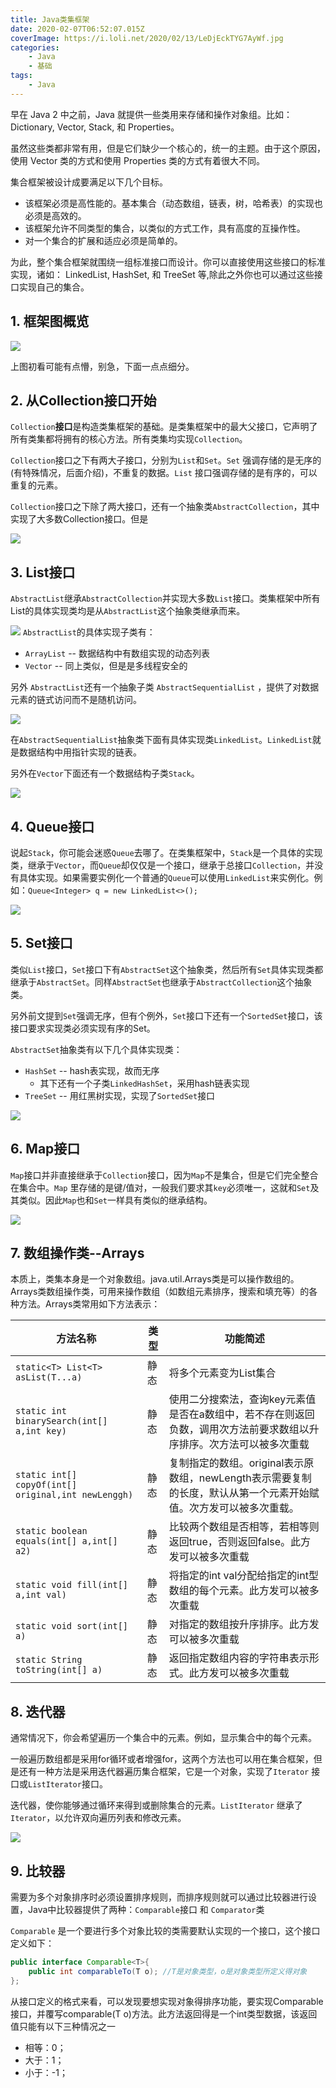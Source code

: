```yaml
---
title: Java类集框架
date: 2020-02-07T06:52:07.015Z
coverImage: https://i.loli.net/2020/02/13/LeDjEckTYG7AyWf.jpg
categories: 
    - Java
    - 基础
tags: 
    - Java
---
```

<!-- toc -->

早在 Java 2 中之前，Java 就提供一些类用来存储和操作对象组。比如：Dictionary, Vector, Stack, 和 Properties。

虽然这些类都非常有用，但是它们缺少一个核心的，统一的主题。由于这个原因，使用 Vector 类的方式和使用 Properties 类的方式有着很大不同。

<!-- more -->

集合框架被设计成要满足以下几个目标。

- 该框架必须是高性能的。基本集合（动态数组，链表，树，哈希表）的实现也必须是高效的。
- 该框架允许不同类型的集合，以类似的方式工作，具有高度的互操作性。
- 对一个集合的扩展和适应必须是简单的。

为此，整个集合框架就围绕一组标准接口而设计。你可以直接使用这些接口的标准实现，诸如： LinkedList, HashSet, 和 TreeSet 等,除此之外你也可以通过这些接口实现自己的集合。

## 1. 框架图概览

![](/img/Java/Java%E7%B1%BB%E9%9B%86%E6%A1%86%E6%9E%B6/%E6%A1%86%E6%9E%B6%E5%9B%BE%E6%A6%82%E8%A7%88.png)

上图初看可能有点懵，别急，下面一点点细分。

## 2. 从Collection接口开始

`Collection`**接口**是构造类集框架的基础。是类集框架中的最大父接口，它声明了所有类集都将拥有的核心方法。所有类集均实现`Collection`。

`Collection`接口之下有两大子接口，分别为`List`和`Set`。`Set` 强调存储的是无序的(有特殊情况，后面介绍)，不重复的数据。`List` 接口强调存储的是有序的，可以重复的元素。

`Collection`接口之下除了两大接口，还有一个抽象类`AbstractCollection`，其中实现了大多数Collection接口。但是

![](/img/Java/Java%E7%B1%BB%E9%9B%86%E6%A1%86%E6%9E%B6/Collection%E5%BC%80%E5%A7%8B.png)

## 3. List接口

`AbstractList`继承`AbstractCollection`并实现大多数`List`接口。类集框架中所有List的具体实现类均是从`AbstractList`这个抽象类继承而来。

![](/img/Java/Java%E7%B1%BB%E9%9B%86%E6%A1%86%E6%9E%B6/AbstractList.png)
`AbstractList`的具体实现子类有：
- `ArrayList` -- 数据结构中有数组实现的动态列表
- `Vector` -- 同上类似，但是是多线程安全的

另外 `AbstractList`还有一个抽象子类 `AbstractSequentialList` ，提供了对数据元素的链式访问而不是随机访问。

![](/img/Java/Java%E7%B1%BB%E9%9B%86%E6%A1%86%E6%9E%B6/AbstractList2.png)

在`AbstractSequentialList`抽象类下面有具体实现类`LinkedList`。`LinkedList`就是数据结构中用指针实现的链表。

另外在`Vector`下面还有一个数据结构子类`Stack`。

![](/img/Java/Java%E7%B1%BB%E9%9B%86%E6%A1%86%E6%9E%B6/List.png)


## 4. Queue接口

说起`Stack`，你可能会迷惑`Queue`去哪了。在类集框架中，`Stack`是一个具体的实现类，继承于`Vector`，而`Queue`却仅仅是一个接口，继承于总接口`Collection`，并没有具体实现。如果需要实例化一个普通的`Queue`可以使用`LinkedList`来实例化。例如：`Queue<Integer> q = new LinkedList<>();`

![](/img/Java/Java%E7%B1%BB%E9%9B%86%E6%A1%86%E6%9E%B6/Queue.png)

## 5. Set接口

类似`List`接口，`Set`接口下有`AbstractSet`这个抽象类，然后所有`Set`具体实现类都继承于`AbstractSet`。同样`AbstractSet`也继承于`AbstractCollection`这个抽象类。

另外前文提到`Set`强调无序，但有个例外，`Set`接口下还有一个`SortedSet`接口，该接口要求实现类必须实现有序的Set。

`AbstractSet`抽象类有以下几个具体实现类：
- `HashSet` -- hash表实现，故而无序
    - 其下还有一个子类`LinkedHashSet`，采用hash链表实现
- `TreeSet` -- 用红黑树实现，实现了`SortedSet`接口

![](/img/Java/Java%E7%B1%BB%E9%9B%86%E6%A1%86%E6%9E%B6/Set.png)


## 6. Map接口

`Map`接口并非直接继承于`Collection`接口，因为`Map`不是集合，但是它们完全整合在集合中。`Map` 里存储的是键/值对，一般我们要求其`key`必须唯一，这就和`Set`及其类似。因此`Map`也和`Set`一样具有类似的继承结构。

![](/img/Java/Java%E7%B1%BB%E9%9B%86%E6%A1%86%E6%9E%B6/Map.png)

## 7. 数组操作类--Arrays

本质上，类集本身是一个对象数组。java.util.Arrays类是可以操作数组的。Arrays类数组操作类，可用来操作数组（如数组元素排序，搜索和填充等）的各种方法。Arrays类常用如下方法表示：

|                      方法名称                      | 类型 |                                                  功能简述                                                  |
| ------------------------------------------------- | ---- | --------------------------------------------------------------------------------------------------------- |
| `static<T> List<T> asList(T...a)`                    | 静态 | 将多个元素变为List集合                                                                                      |
| `static int binarySearch(int[] a,int key)`         | 静态 | 使用二分搜索法，查询key元素值是否在a数组中，若不存在则返回负数，调用次方法前要求数组以升序排序。次方法可以被多次重载 |
| `static int[] copyOf(int[] original,int newLenggh)` | 静态 | 复制指定的数组。original表示原数组，newLength表示需要复制的长度，默认从第一个元素开始赋值。次方发可以被多次重载。   |
| `static boolean equals(int[] a,int[] a2)`           | 静态 | 比较两个数组是否相等，若相等则返回true，否则返回false。此方发可以被多次重载                                     |
| `static void fill(int[] a,int val)`                 | 静态 | 将指定的int val分配给指定的int型数组的每个元素。此方发可以被多次重载                                            |
| `static void sort(int[] a)`                         | 静态 | 对指定的数组按升序排序。此方发可以被多次重载                                                                  |
| `static String toString(int[] a)`                    | 静态 | 返回指定数组内容的字符串表示形式。此方发可以被多次重载                                                         |

## 8. 迭代器

通常情况下，你会希望遍历一个集合中的元素。例如，显示集合中的每个元素。

一般遍历数组都是采用for循环或者增强for，这两个方法也可以用在集合框架，但是还有一种方法是采用迭代器遍历集合框架，它是一个对象，实现了`Iterator` 接口或`ListIterator`接口。

迭代器，使你能够通过循环来得到或删除集合的元素。`ListIterator` 继承了`Iterator`，以允许双向遍历列表和修改元素。

![](/img/Java/Java%E7%B1%BB%E9%9B%86%E6%A1%86%E6%9E%B6/%E8%BF%AD%E4%BB%A3%E5%99%A8.png)

## 9. 比较器

需要为多个对象排序时必须设置排序规则，而排序规则就可以通过比较器进行设置，Java中比较器提供了两种：`Comparable`接口 和 `Comparator`类

`Comparable` 是一个要进行多个对象比较的类需要默认实现的一个接口，这个接口定义如下：
```Java
public interface Comparable<T>{
    public int comparableTo(T o); //T是对象类型，o是对象类型所定义得对象
};
```

从接口定义的格式来看，可以发现要想实现对象得排序功能，要实现Comparable接口，并覆写comparable(T o)方法。此方法返回得是一个int类型数据，该返回值只能有以下三种情况之一
- 相等：0；
- 大于：1；
- 小于：-1；
